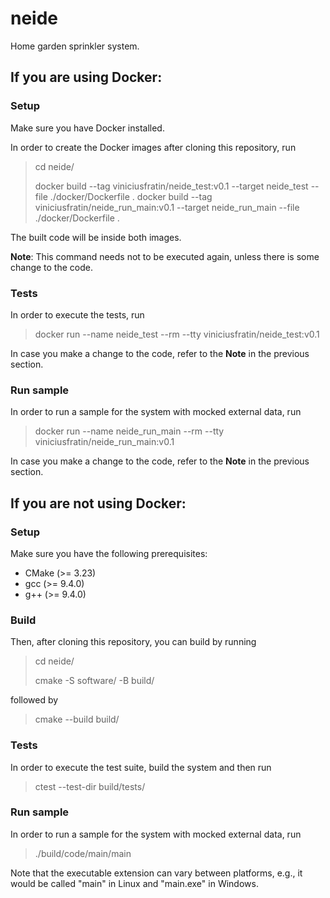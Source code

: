 # neide
Home garden sprinkler system.

## If you are using Docker:
### Setup
Make sure you have Docker installed.

In order to create the Docker images after cloning this repository, run

> cd neide/
>
> docker build --tag viniciusfratin/neide_test:v0.1 --target neide_test --file ./docker/Dockerfile .
> docker build --tag viniciusfratin/neide_run_main:v0.1 --target neide_run_main --file ./docker/Dockerfile .

The built code will be inside both images.

**Note**: This command needs not to be executed again, unless there is some change to the code.

### Tests
In order to execute the tests, run

> docker run --name neide_test --rm --tty viniciusfratin/neide_test:v0.1

In case you make a change to the code, refer to the **Note** in the previous section.

### Run sample
In order to run a sample for the system with mocked external data, run

> docker run --name neide_run_main --rm --tty viniciusfratin/neide_run_main:v0.1

In case you make a change to the code, refer to the **Note** in the previous section.

## If you are not using Docker:
### Setup
Make sure you have the following prerequisites:
- CMake (>= 3.23)
- gcc (>= 9.4.0)
- g++ (>= 9.4.0)

### Build
Then, after cloning this repository, you can build by running

> cd neide/
>
> cmake -S software/ -B build/

followed by

> cmake --build build/

### Tests
In order to execute the test suite, build the system and then run

> ctest --test-dir build/tests/

### Run sample
In order to run a sample for the system with mocked external data, run

> ./build/code/main/main

Note that the executable extension can vary between platforms, e.g., it would be called "main" in Linux and "main.exe" in Windows.